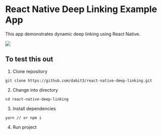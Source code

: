# React Native Deep Linking Example App

This app demonstrates dynamic deep linking using React Native.

![](http://i.imgur.com/szcU9ML.gif)

## To test this out

1. Clone repository   
```
git clone https://github.com/dabit3/react-native-deep-linking.git
```

2. Change into directory   
```
cd react-native-deep-linking
```

3. Install dependencies   
```
yarn // or npm i
```

4. Run project

